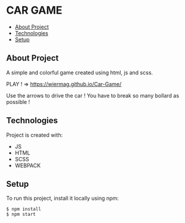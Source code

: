 
# CAR GAME

* [About Project](#about-project)
* [Technologies](#technologies)
* [Setup](#setup)

## About Project 
A simple and colorful game created using html, js and scss.

 PLAY ! => https://wiermag.github.io/Car-Game/

Use the arrows to drive the car ! 
You have to break so many bollard as possible !

## Technologies
Project is created with:
- JS 
- HTML
- SCSS
- WEBPACK


## Setup
To run this project, install it locally using npm:

```
$ npm install
$ npm start
```
